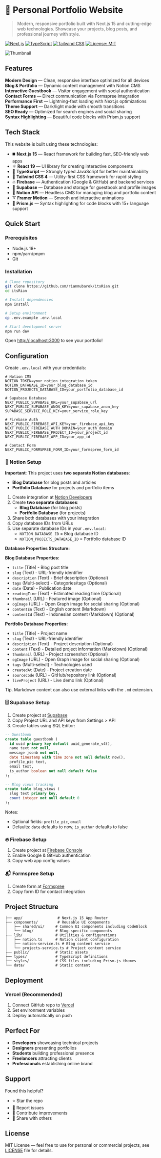 # 🌟 Personal Portfolio Website

> Modern, responsive portfolio built with Next.js 15 and cutting-edge web technologies. Showcase your projects, blog posts, and professional journey with style.

[![Next.js](https://img.shields.io/badge/Next.js-15-black?style=for-the-badge&logo=next.js)](https://nextjs.org/)
[![TypeScript](https://img.shields.io/badge/TypeScript-5-3178C6?style=for-the-badge&logo=typescript)](https://www.typescriptlang.org/)
[![Tailwind CSS](https://img.shields.io/badge/Tailwind-4-38B2AC?style=for-the-badge&logo=tailwind-css)](https://tailwindcss.com/)
[![License: MIT](https://img.shields.io/badge/License-MIT-green?style=for-the-badge)](LICENSE)

![Thumbnail](public/img/thumbnail.png)

## Features

**Modern Design** — Clean, responsive interface optimized for all devices  
**Blog & Portfolio** — Dynamic content management with Notion CMS  
**Interactive Guestbook** — Visitor engagement with social authentication  
**Contact Forms** — Direct communication via Formspree integration  
**Performance First** — Lightning-fast loading with Next.js optimizations  
**Theme Support** — Dark/light mode with smooth transitions  
**SEO Ready** — Optimized for search engines and social sharing  
**Syntax Highlighting** — Beautiful code blocks with Prism.js support

## Tech Stack

This website is built using these technologies:

- ◼️ **Next.js 15** — React framework for building fast, SEO-friendly web apps
- ⚛️ **React 19** — UI library for creating interactive components
- 🔰 **TypeScript** — Strongly typed JavaScript for better maintainability
- 💠 **Tailwind CSS 4** — Utility-first CSS framework for rapid styling
- 🔥 **Firebase** — Authentication (Google & GitHub) and backend services
- 🦫 **Supabase** — Database and storage for guestbook and profile images
- 📜 **Notion API** — Headless CMS for managing blog and portfolio content
- ➰ **Framer Motion** — Smooth and interactive animations
- 🎨 **Prism.js** — Syntax highlighting for code blocks with 15+ language support

## Quick Start

### Prerequisites

- Node.js 18+
- npm/yarn/pnpm
- Git

### Installation

```bash
# Clone repository
git clone https://github.com/rianmubarok/itsRian.git
cd itsRian

# Install dependencies
npm install

# Setup environment
cp .env.example .env.local

# Start development server
npm run dev
```

Open [http://localhost:3000](http://localhost:3000) to see your portfolio!

## Configuration

Create `.env.local` with your credentials:

```env
# Notion CMS
NOTION_TOKEN=your_notion_integration_token
NOTION_DATABASE_ID=your_blog_database_id
NOTION_PROJECTS_DATABASE_ID=your_portfolio_database_id

# Supabase Database
NEXT_PUBLIC_SUPABASE_URL=your_supabase_url
NEXT_PUBLIC_SUPABASE_ANON_KEY=your_supabase_anon_key
SUPABASE_SERVICE_ROLE_KEY=your_service_role_key

# Firebase Auth
NEXT_PUBLIC_FIREBASE_API_KEY=your_firebase_api_key
NEXT_PUBLIC_FIREBASE_AUTH_DOMAIN=your_auth_domain
NEXT_PUBLIC_FIREBASE_PROJECT_ID=your_project_id
NEXT_PUBLIC_FIREBASE_APP_ID=your_app_id

# Contact Form
NEXT_PUBLIC_FORMSPREE_FORM_ID=your_formspree_form_id
```

### 📝 Notion Setup

**Important**: This project uses **two separate Notion databases**:

- **Blog Database** for blog posts and articles
- **Portfolio Database** for projects and portfolio items

1. Create integration at [Notion Developers](https://www.notion.so/my-integrations)
2. Create **two separate databases**:
   - **Blog Database** (for blog posts)
   - **Portfolio Database** (for projects)
3. Share both databases with your integration
4. Copy database IDs from URLs
5. Use separate database IDs in your `.env.local`:
   - `NOTION_DATABASE_ID` = Blog database ID
   - `NOTION_PROJECTS_DATABASE_ID` = Portfolio database ID

**Database Properties Structure:**

**Blog Database Properties:**

- `title` (Title) - Blog post title
- `slug` (Text) - URL-friendly identifier
- `description` (Text) - Brief description (Optional)
- `tags` (Multi-select) - Categories/tags (Optional)
- `date` (Date) - Publication date
- `readingTime` (Text) - Estimated reading time (Optional)
- `thumbnail` (URL) - Featured image (Optional)
- `ogImage` (URL) - Open Graph image for social sharing (Optional)
- `contentEn` (Text) - English content (Markdown)
- `contentId` (Text) - Indonesian content (Markdown) (Optional)

**Portfolio Database Properties:**

- `title` (Title) - Project name
- `slug` (Text) - URL-friendly identifier
- `description` (Text) - Project description (Optional)
- `content` (Text) - Detailed project information (Markdown) (Optional)
- `thumbnail` (URL) - Project screenshot (Optional)
- `ogImage` (URL) - Open Graph image for social sharing (Optional)
- `tags` (Multi-select) - Technologies used
- `createdAt` (Date) - Project creation date
- `sourceCode` (URL) - GitHub/repository link (Optional)
- `liveProject` (URL) - Live demo link (Optional)

Tip. Markdown content can also use external links with the `.md` extension.

### 🗄️ Supabase Setup

1. Create project at [Supabase](https://app.supabase.com/)
2. Copy Project URL and API keys from Settings > API
3. Create tables using SQL Editor:

```sql
-- Guestbook
create table guestbook (
  id uuid primary key default uuid_generate_v4(),
  name text not null,
  message jsonb not null,
  date timestamp with time zone not null default now(),
  profile_pic text,
  email text,
  is_author boolean not null default false
);

-- Blog views tracking
create table blog_views (
  slug text primary key,
  count integer not null default 0
);
```

Notes:

- Optional fields: `profile_pic`, `email`
- Defaults: `date` defaults to now, `is_author` defaults to false

### 🔥 Firebase Setup

1. Create project at [Firebase Console](https://console.firebase.google.com/)
2. Enable Google & GitHub authentication
3. Copy web app config values

### 📬 Formspree Setup

1. Create form at [Formspree](https://formspree.io/)
2. Copy form ID for contact integration

## Project Structure

```
├── app/                # Next.js 15 App Router
├── components/         # Reusable UI components
│   ├── shared/ui/     # Common UI components including CodeBlock
│   └── blog/          # Blog-specific components
├── lib/               # Utilities & configurations
│   ├── notion.ts      # Notion client configuration
│   ├── notion-service.ts # Blog content service
│   └── projects-service.ts # Project content service
├── public/            # Static assets
├── types/             # TypeScript definitions
├── styles/            # CSS files including Prism.js themes
└── data/              # Static content
```

## Deployment

### Vercel (Recommended)

1. Connect GitHub repo to [Vercel](https://vercel.com/)
2. Set environment variables
3. Deploy automatically on push

## Perfect For

- **Developers** showcasing technical projects
- **Designers** presenting portfolios
- **Students** building professional presence
- **Freelancers** attracting clients
- **Professionals** establishing online brand

## Support

Found this helpful?

- ⭐ Star the repo
- 🐛 Report issues
- 🔧 Contribute improvements
- 📢 Share with others

## License

MIT License — feel free to use for personal or commercial projects, see [LICENSE](LICENSE) file for details.
